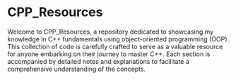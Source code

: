 # CPP_Resources
Welcome to CPP_Resources, a repository dedicated to showcasing my knowledge in C++ fundamentals using object-oriented programming (OOP). This collection of code is carefully crafted to serve as a valuable resource for anyone embarking on their journey to master C++. Each section is accompanied by detailed notes and explanations to facilitate a comprehensive understanding of the concepts.
